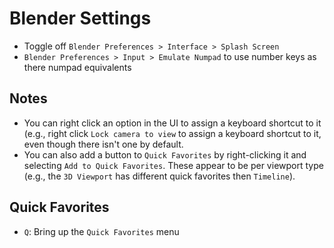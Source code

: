 # Blender Settings

- Toggle off `Blender Preferences > Interface > Splash Screen`
- `Blender Preferences > Input > Emulate Numpad` to use number keys as there numpad equivalents

## Notes

- You can right click an option in the UI to assign a keyboard shortcut to it (e.g., right click `Lock camera to view` to assign a keyboard shortcut to it, even though there isn't one by default.
- You can also add a button to `Quick Favorites` by right-clicking it and selecting `Add to Quick Favorites`. These appear to be per viewport type (e.g., the `3D Viewport` has different quick favorites then `Timeline`).

## Quick Favorites

- `Q`: Bring up the `Quick Favorites` menu
